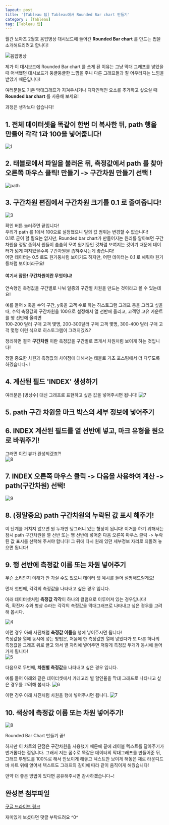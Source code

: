 ```yaml
---
layout: post
title: '[Tableau 팁] Tableau에서 Rounded Bar chart 만들기'
category : [Tableau]
tag: [Tableau 팁]
---
```


월간 보아즈 2월호 음압병상 대시보드에 들어간 **Rounded Bar chart** 를 만드는 법을 소개해드리려고 합니다!

![음압병상](https://drive.google.com/uc?id=1jdqgX1mT76j3RBk9fHRwyf0WcKo5iRkW)

제가 이 대시보드에 Rounded Bar chart 를 쓰게 된 이유는 그냥 막대 그래프를 넣었을 때 어색했던 대시보드가 둥글둥글한 느낌을 주니 다른 그래프들과 잘 어우러지는 느낌을 받았기 때문입니다!  
       
여러분들도 기존 막대그래프가 지겨우시거나 디자인적인 요소를 추가하고 싶으실 때 **Rounded bar chart** 를 사용해 보세요!    

과정은 생각보다 쉽습니다!

## 1. 전체 데이터셋을 똑같이 한번 더 복사한 뒤, path 행을 만들어 각각 1과 100을 넣어줍니다!
    
![1](https://drive.google.com/uc?id=131QWUto6sntfXLthW-c0eV9O8Ag8wshZ)

## 2. 태블로에서 파일을 불러온 뒤, 측정값에서 path 를 찾아 오른쪽 마우스 클릭! 만들기 -> **구간차원** 만들기 선택 !
    
![path](https://drive.google.com/uc?id=1yCkDp6PvbQUVQwkmoCGCvjghLxm8pyl4)

## 3. 구간차원 편집에서 구간차원 크기를 0.1 로 줄여줍니다! 

![3](https://drive.google.com/uc?id=1BEesrkPxUHebP259LHWL02-Q6O_JtR7r)

확인 버튼 눌러주면 끝입니다!     
우리가 path 를 1에서 100으로 설정했으니 밑의 값 범위는 변경할 수 없습니다!         
0.1로 굳이 할 필요는 없지만, Rounded bar chart가 만들어지는 원리를 알아보면 구간차원을 정말 좁혀서 원들이 촘촘히 모여 원기둥인 것처럼 보여지는 것이기 때문에 데이터가 넓게 퍼져있을수록 구간차원을 좁혀주시는게 좋습니다!       
어떤 데이터는 0.5 로도 원기둥처럼 보이기도 하지만, 어떤 데이터는 0.1 로 해줘야 원기둥처럼 보이더라구요!     
       
     
#### 여기서 잠깐! **구간차원**이란 무엇이냐!    

연속형인 측정값을 구간별로 나눠 일종의 구간별 차원을 만드는 것이라고 볼 수 있는데요!        
 
예를 들어 x 축을 수익 구간, y축을 고객 수로 하는 히스토그램 그래프 등을 그리고 싶을때,
수익 측정값의 구간차원을 100으로 설정해서 열 선반에 올리고, 고객명 고유 카운트를 행 선반에 올리면    
100-200 달러 구매 고객 몇명, 200-300달러 구매 고객 몇명, 300-400 달러 구매 고객 몇명 이런 식으로 히스토그램이 그려지겠죠?   

정리하면 결국 **구간차원** 이란 측정값을 구간별로 쪼개서 차원처럼 보이게 하는 것입니다!  

정말 중요한 차원과 측정값의 차이점에 대해서는 태블로 기초 포스팅에서 더 다루도록 하겠습니다~! 
     
## 4. 계산된 필드 'INDEX' 생성하기 

여러분은 [병상수] 대신 그래프로 표현하고 싶은 값을 넣어주시면 됩니다! 
![7](https://drive.google.com/uc?id=1_KUhYy_JXegwL5xqPLAvthiAbShCxeof)
   

## 5. path 구간 차원을 마크 박스의 세부 정보에 넣어주기 

## 6. INDEX 계산된 필드를 열 선반에 넣고, 마크 유형을 원으로 바꿔주기!

그러면 이런 뷰가 완성되겠죠?!    
![8](https://drive.google.com/uc?id=1AYUXLa2iPnv8wO7X1I8goprusvT0Q4VF)

## 7. INDEX 오른쪽 마우스 클릭 ->  다음을 사용하여 계산 -> path(구간차원) 선택! 

![9](https://drive.google.com/uc?id=1-FkOfB9p9XAyEPJGEJgH7ag6veJ97PFr)

## 8. (정말중요) path 구간차원의 누락된 값 표시 해주기! 

이 단계를 거치지 않으면 원 두개만 덩그러니 있는 형상이 됩니다!
이거를 하기 위해서는 잠시 path 구간차원을 열 선반 또는 행 선반에 넣어준 다음 오른쪽 마우스 클릭 -> 누락된 값 표시를 선택해 주셔야 합니다!
그 뒤에 다시 원래 있던 세부정보 자리로 되돌려 놓으면 됩니다!

## 9. 행 선반에 측정값 이름 또는 차원 넣어주기 

무슨 소리인지 이해가 안 가실 수도 있으니 데이터 셋 예시를 들어 설명해드릴게요!

먼저 첫번째, 각각의 측정값을 나타내고 싶은 경우 입니다.    
      
아래 데이터셋처럼 **측정값 각각**이 하나의 컬럼으로 이루어져 있는 경우입니다!       
즉, 확진자 수와 병상 수라는 각각의 측정값을 막대그래프로 나타내고 싶은 경우를 고려해 봅시다.

![4](https://drive.google.com/uc?id=1LfZJs_F7BRt_7pPlRwpcHKkJhFC0CmTs)      
   
이런 경우 아래 사진처럼 **측정값 이름**을 행에 넣어주시면 됩니다!      
측정값을 열에 동시에 넣는 방법은, 처음에 한 측정값만 열에 넣었다가 또 다른 하나의 측정값을 그래프 위로 끌고 와서 열 자리에 넣어주면 저렇게 측정값 두개가 동시에 들어가게 됩니다!     
![5](https://drive.google.com/uc?id=1tQ8Ha_1jyyTPC4X59zR7-N5J9uiIAQWC)
 
다음으로 두번째, **차원별 측정값**을 나타내고 싶은 경우 입니다.
         
예를 들어 아래와 같은 데이터셋에서 카테고리 별 할인율을 막대 그래프로 나타내고 싶은 경우를 고려해 봅시다.
![6](https://drive.google.com/uc?id=1UtpwLJpYyU08BzCF9vyVAFP_1V3N5peD)     

이런 경우 아래 사진처럼 차원을 행에 넣어주시면 됩니다.
![7](https://drive.google.com/uc?id=1lpNlkpwpM9oCotsrtiA9i48OkhiN2rFy)   


## 10. 색상에 측정값 이름 또는 차원 넣어주기! 

![8](https://drive.google.com/uc?id=1_-ZFVNaxGlPbJ_ykirCPuD2rUO1UCyyI)

Rounded Bar Chart 만들기 끝!
  
하지만 이 차트의 단점은 구간차원을 사용했기 때문에 끝에 레이블 텍스트를 달아주기가 번거롭다는 점입니다.
그래서 저는 꼼수로 똑같은 데이터의 막대그래프를 만들어준 뒤, 그래프 투명도를 100%로 해서 안보이게 해놓고 텍스트만 보이게 해놓은 채로 
라운디드 바 차트 위에 얹어서 텍스트도 그래프의 길이에 따라 같이 움직이게 해줬습니다! 

만약 더 좋은 방법이 있다면 공유해주시면 감사하겠습니다~!

## 완성본 첨부파일 

[구글 드라이브 링크](https://drive.google.com/open?id=1Z16dRrbEEcRcZ0f-NjvnzZidrzKdcHOZ)


재미있게 보셨다면 댓글 부탁드려요 ^0^

   
